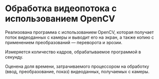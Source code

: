 # Обработка видеопотока с использованием OpenCV

Реализована программа с использованием OpenCV, которая получает поток видеоданных с камеры и выводит его на экран, а также копию с применением преобразований — переворота и эрозии.

Измеряется количество кадров, обрабатываемое программой в секунду.

Оценена доля времени, затрачиваемого процессором на обработку (ввод, преобразование, показ) видеоданных, получаемых с камеры.
